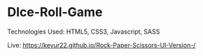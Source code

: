 # DIce-Roll-Game

Technologies Used: HTML5, CSS3, Javascript, SASS

Live: https://keyur22.github.io/Rock-Paper-Scissors-UI-Version-/
